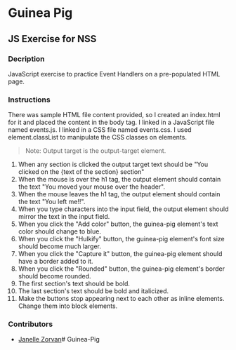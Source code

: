 # Guinea Pig

## JS Exercise for NSS

### Decription
JavaScript exercise to practice Event Handlers on a pre-populated HTML page.

### Instructions

There was sample HTML file content provided, so I created an index.html for it and placed the content in the body tag. I linked in a JavaScript file named events.js. I linked in a CSS file named events.css. I used element.classList to manipulate the CSS classes on elements.

>Note: Output target is the output-target element.

1. When any section is clicked the output target text should be "You clicked on the {text of the section} section"
2. When the mouse is over the h1 tag, the output element should contain the text "You moved your mouse over the header".
3. When the mouse leaves the h1 tag, the output element should contain the text "You left me!!".
4.  When you type characters into the input field, the output element should mirror the text in the input field.
5. When you click the "Add color" button, the guinea-pig element's text color should change to blue.
6. When you click the "Hulkify" button, the guinea-pig element's font size should become much larger.
7. When you click the "Capture it" button, the guinea-pig element should have a border added to it.
8. When you click the "Rounded" button, the guinea-pig element's border should become rounded.
9. The first section's text should be bold.
10. The last section's text should be bold and italicized.
11. Make the buttons stop appearing next to each other as inline elements. Change them into block elements.

### Contributors
- [Janelle Zorvan](https://github.com/JZorvan)# Guinea-Pig
